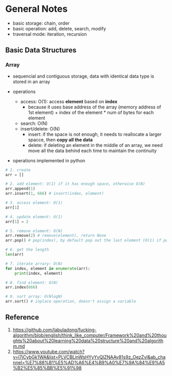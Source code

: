 # General Notes

- basic storage: chain, order
- basic operation: add, delete, search, modify
- traversal mode: iteration, recursion

## Basic Data Structures

### Array

- sequencial and contiguous storage, data with identical data type is stored in an array

- operations

  - access: O(1): access __element__ based on __index__
    - because it uses base address of the array (memory address of 1st element) + index of the element * num of bytes for each element
  - search: O(N)
  - insert/delete: O(N)
    - insert: if the space is not enough, it needs to reallocate a larger spacce, then __copy all the data__
    - delete: if deleting an element in the middle of an array, we need move all the data behind each time to maintain the continuity

- operations implemented in python

```python
# 1. create
arr = []

# 2. add element: O(1) if it has enough space, otherwise O(N)
arr.append(1)
arr.insert(1, 666) # insert(index, element)

# 3. access element: O(1)
arr[1]

# 4. update element: O(1)
arr[1] = 2

# 5. remove element: O(N)
arr.remove(2) # remove(element), return None
arr.pop() # pop(index), by default pop out the last element (O(1) if pop()), return the element that is deleted

# 6. get the length
len(arr)

# 7. iterate arrary: O(N)
for index, element in enumerate(arr):
    print(index, element)

# 8. find element: O(N)
arr.index(666)

# 9. sort array: O(NlogN)
arr.sort() # inplace operation, doesn't assign a variable
```

## Reference

1. https://github.com/labuladong/fucking-algorithm/blob/english/think_like_computer/Framework%20and%20thoughts%20about%20learning%20data%20structure%20and%20algorithm.md
2. https://www.youtube.com/watch?v=l7jCybGk1WA&list=PLVCBLinWsHYyYvQlZNAAy81s9z_OezZvl&ab_channel=%E7%88%B1%E5%AD%A6%E4%B9%A0%E7%9A%84%E9%A5%B2%E5%85%BB%E5%91%98